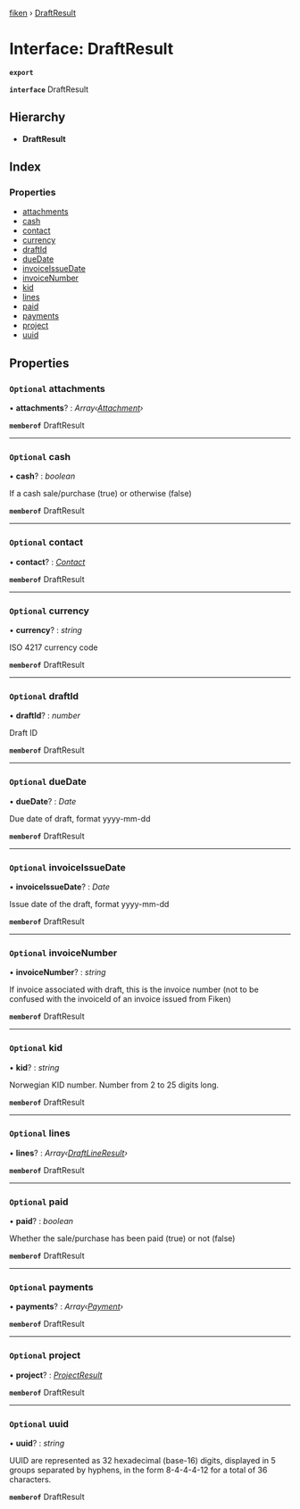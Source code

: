 [fiken](../README.md) › [DraftResult](draftresult.md)

# Interface: DraftResult

**`export`** 

**`interface`** DraftResult

## Hierarchy

* **DraftResult**

## Index

### Properties

* [attachments](draftresult.md#optional-attachments)
* [cash](draftresult.md#optional-cash)
* [contact](draftresult.md#optional-contact)
* [currency](draftresult.md#optional-currency)
* [draftId](draftresult.md#optional-draftid)
* [dueDate](draftresult.md#optional-duedate)
* [invoiceIssueDate](draftresult.md#optional-invoiceissuedate)
* [invoiceNumber](draftresult.md#optional-invoicenumber)
* [kid](draftresult.md#optional-kid)
* [lines](draftresult.md#optional-lines)
* [paid](draftresult.md#optional-paid)
* [payments](draftresult.md#optional-payments)
* [project](draftresult.md#optional-project)
* [uuid](draftresult.md#optional-uuid)

## Properties

### `Optional` attachments

• **attachments**? : *Array‹[Attachment](attachment.md)›*

**`memberof`** DraftResult

___

### `Optional` cash

• **cash**? : *boolean*

If a cash sale/purchase (true) or otherwise (false)

**`memberof`** DraftResult

___

### `Optional` contact

• **contact**? : *[Contact](contact.md)*

**`memberof`** DraftResult

___

### `Optional` currency

• **currency**? : *string*

ISO 4217 currency code

**`memberof`** DraftResult

___

### `Optional` draftId

• **draftId**? : *number*

Draft ID

**`memberof`** DraftResult

___

### `Optional` dueDate

• **dueDate**? : *Date*

Due date of draft, format yyyy-mm-dd

**`memberof`** DraftResult

___

### `Optional` invoiceIssueDate

• **invoiceIssueDate**? : *Date*

Issue date of the draft, format yyyy-mm-dd

**`memberof`** DraftResult

___

### `Optional` invoiceNumber

• **invoiceNumber**? : *string*

If invoice associated with draft, this is the invoice number (not to be confused with the invoiceId of an invoice issued from Fiken)

**`memberof`** DraftResult

___

### `Optional` kid

• **kid**? : *string*

Norwegian KID number. Number from 2 to 25 digits long.

**`memberof`** DraftResult

___

### `Optional` lines

• **lines**? : *Array‹[DraftLineResult](draftlineresult.md)›*

**`memberof`** DraftResult

___

### `Optional` paid

• **paid**? : *boolean*

Whether the sale/purchase has been paid (true) or not (false)

**`memberof`** DraftResult

___

### `Optional` payments

• **payments**? : *Array‹[Payment](payment.md)›*

**`memberof`** DraftResult

___

### `Optional` project

• **project**? : *[ProjectResult](projectresult.md)*

**`memberof`** DraftResult

___

### `Optional` uuid

• **uuid**? : *string*

UUID are represented as 32 hexadecimal (base-16) digits, displayed in 5 groups separated by hyphens, in the form 8-4-4-4-12 for a total of 36 characters.

**`memberof`** DraftResult
